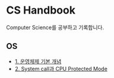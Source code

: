 # CS Handbook

Computer Science를 공부하고 기록합니다.

## OS

- [1. 운영체제 기본 개념](https://github.com/cskime/cs-handbook/blob/main/OS/1.%20OS%20Basic.md)
- [2. System call과 CPU Protected Mode](https://github.com/cskime/cs-handbook/blob/main/OS/2.%20System%20Call%20and%20CPU%20Protected%20Mode.md)
